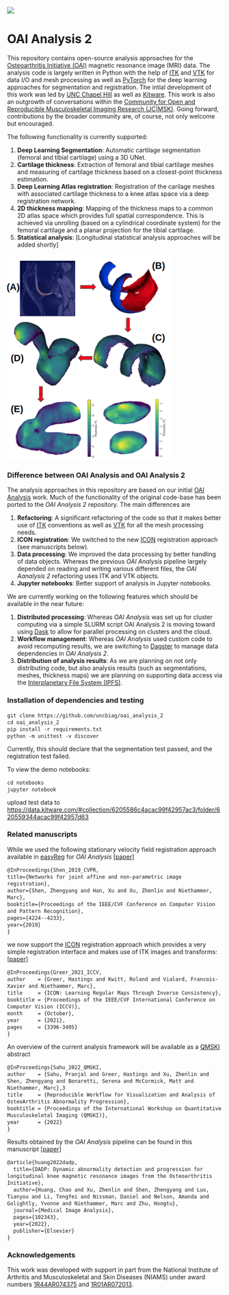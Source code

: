 [<img src="https://github.com/uncbiag/OAI_analysis_2/actions/workflows/github-hosted-action.yml/badge.svg">](https://github.com/uncbiag/OAI_analysis_2/actions)

# OAI Analysis 2

This repository contains open-source analysis approaches for the [Osteoarthritis Initiative (OAI)](https://nda.nih.gov/oai/) magnetic resonance image (MRI) data.
The analysis code is largely written in Python with the help of [ITK](http://itk.org) and [VTK](http://vtk.org) for data I/O and mesh processing
as well as [PyTorch](http://pytorch.org) for the deep learning approaches for segmentation and registration. The intial development of this work
was led by [UNC Chapel Hill](http://biag.cs.unc.edu) as well as [Kitware](http://kitware.com). This work is also an outgrowth of conversations within the
[Community for Open and Reproducible Musculoskeletal Imaging Research (JC|MSK)](https://jcmsk.github.io/). Going forward, contributions by the 
broader community are, of course, not only welcome but encouraged.

The following functionality is currently supported:
1. **Deep Learning Segmentation**: Automatic cartilage segmentation (femoral and tibial cartilage) using a 3D UNet.
2. **Cartilage thickness**: Extraction of femoral and tibial cartilage meshes and measuring of cartilage thickness based on a closest-point thickness estimation.
3. **Deep Learning Atlas registration**: Registration of the carilage meshes with associated cartilage thickness to a knee atlas space via a deep registration network.
4. **2D thickness mapping**: Mapping of the thickness maps to a common 2D atlas space which provides full spatial correspondence. This is achieved via unrolling (based on a cylindrical coordinate system) for the femoral cartilage and a planar projection for the tibial cartilage.
5. **Statistical analysis**: [Longitudinal statistical analysis approaches will be added shortly]

![OAI analysis workflow](doc_imgs/OAI_workflow.png)

### Difference between OAI Analysis and OAI Analysis 2

The analysis approaches in this repository are based on our initial [OAI Analysis](https://github.com/uncbiag/OAI_analysis) work.
Much of the functionality of the original code-base has been ported to the *OAI Analysis 2* repository. The main differences are
1. **Refactoring**: A significant refactoring of the code so that it makes better use of [ITK](http://itk.org) conventions as well as [VTK](http://vtk.org) for all the mesh processing needs.
2. **ICON registration**: We switched to the new [ICON](https://github.com/uncbiag/ICON) registration approach (see manuscripts below).
3. **Data processing**: We improved the data processing by better handling of data objects. Whereas the previous *OAI Analysis* pipeline largely depended on reading and writing various different files, the *OAI Aanalysis 2* refactoring uses ITK and VTK objects.
4. **Jupyter notebooks**: Better support of analysis in Jupyter notebooks.

We are currently working on the following features which should be available in the near future:
1. **Distributed processing**: Whereas *OAI Analysis* was set up for cluster computing via a simple SLURM script OAI Analysis 2 is moving toward using [Dask](https://dask.org/) to allow for parallel processing on clusters and the cloud.
2. **Workflow management**: Whereas *OAI Analysis* used custom code to avoid recomputing results, we are switching to [Dagster](https://dagster.io/) to manage data dependencies in *OAI Analysis 2*.
3. **Distribution of analysis results**: As we are planning on not only distributing code, but also analysis results (such as segmentations, meshes, thickness maps) we are planning on supporting data access via the [Interplanetary File System (IPFS)](https://ipfs.io/).

### Installation of dependencies and testing

```
git clone https://github.com/uncbiag/oai_analysis_2
cd oai_analysis_2
pip install -r requirements.txt
python -m unittest -v discover
```

Currently, this should declare that the segmentation test passed, and the registration test failed.

To view the demo notebooks:
```
cd notebooks
jupyter notebook
```

upload test data to https://data.kitware.com/#collection/6205586c4acac99f42957ac3/folder/620559344acac99f42957d63

### Related manuscripts

While we used the following stationary velocity field registration approach available in [easyReg](https://github.com/uncbiag/easyreg) for *OAI Analysis*
[[paper]](https://biag.cs.unc.edu/publication/dblp-confcvpr-shen-hxn-19/)
```
@InProceedings{Shen_2019_CVPR,
title={Networks for joint affine and non-parametric image registration},
author={Shen, Zhengyang and Han, Xu and Xu, Zhenlin and Niethammer, Marc},
booktitle={Proceedings of the IEEE/CVF Conference on Computer Vision and Pattern Recognition},
pages={4224--4233},
year={2019}
}
```

we now support the [ICON](https://github.com/uncbiag/ICON) registration approach which provides a very simple registration interface and makes use of ITK images and transforms:
[[paper]](https://biag.cs.unc.edu/publication/dblp-journalscorrabs-2105-04459/)
```
@InProceedings{Greer_2021_ICCV,
author    = {Greer, Hastings and Kwitt, Roland and Vialard, Francois-Xavier and Niethammer, Marc},
title     = {ICON: Learning Regular Maps Through Inverse Consistency},
booktitle = {Proceedings of the IEEE/CVF International Conference on Computer Vision (ICCV)},
month     = {October},
year      = {2021},
pages     = {3396-3405}
}
```

An overview of the current analysis framework will be available as a [QMSKI](https://qmski.org/) abstract
```
@InProceedings{Sahu_2022_QMSKI,
author    = {Sahu, Pranjal and Greer, Hastings and Xu, Zhenlin and Shen, Zhengyang and Bonaretti, Serena and McCormick, Matt and Niethammer, Marc},3
title     = {Reproducible Workflow for Visualization and Analysis of OsteoArthritis Abnormality Progression},
booktitle = {Proceedings of the International Workshop on Quantitative Musculoskeletal Imaging (QMSKI)},
year      = {2022}
}
```

Results obtained by the *OAI Analysis* pipeline can be found in this manuscript
[[paper]](https://www.sciencedirect.com/science/article/pii/S1361841521003881?casa_token=Pgx9BQD4H_4AAAAA:P91yIWLkxXp_ZzLURL7LGSyrdqFJ-QARRTKSq5IoyQ8uGHUc221-hWNoL8ObpvQuls1JBZ4)
```
@article{huang2022dadp,
  title={DADP: Dynamic abnormality detection and progression for longitudinal knee magnetic resonance images from the Osteoarthritis Initiative},
  author={Huang, Chao and Xu, Zhenlin and Shen, Zhengyang and Luo, Tianyou and Li, Tengfei and Nissman, Daniel and Nelson, Amanda and Golightly, Yvonne and Niethammer, Marc and Zhu, Hongtu},
  journal={Medical Image Analysis},
  pages={102343},
  year={2022},
  publisher={Elsevier}
}
```

### Acknowledgements

This work was developed with support in part from the National Institute of Arthritis and Musculoskeletal and Skin Diseases (NIAMS) 
under award numbers [1R44AR074375](https://reporter.nih.gov/search/Naf5qSR3eUStFkMfGm6KpQ/project-details/9777582) and [1R01AR072013](https://reporter.nih.gov/search/eE7eB34dVUGoY1nLF3kZNA/project-details/9368542).
